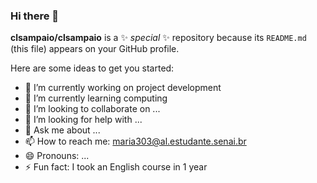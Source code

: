 ### Hi there 👋


**clsampaio/clsampaio** is a ✨ _special_ ✨ repository because its `README.md` (this file) appears on your GitHub profile.

Here are some ideas to get you started:

- 🔭 I’m currently working on project development
- 🌱 I’m currently learning computing
- 👯 I’m looking to collaborate on ...
- 🤔 I’m looking for help with ...
- 💬 Ask me about ...
- 📫 How to reach me: maria303@al.estudante.senai.br
- 😄 Pronouns: ...
- ⚡ Fun fact: I took an English course in 1 year

